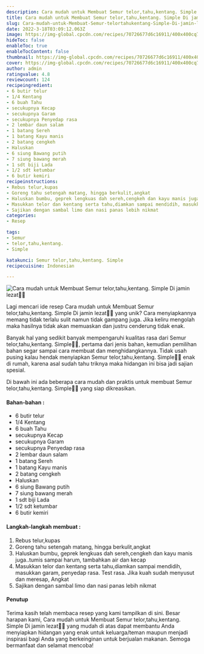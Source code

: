 ```yaml
---
description: Cara mudah untuk Membuat Semur telor,tahu,kentang. Simple Di jamin lezat"
title: Cara mudah untuk Membuat Semur telor,tahu,kentang. Simple Di jamin lezat
slug: Cara-mudah-untuk-Membuat-Semur-telortahukentang-Simple-Di-jamin-lezat
date: 2022-3-18T03:09:12.063Z
image: https://img-global.cpcdn.com/recipes/70726677d6c16911/400x400cq70/photo.jpg
hideToc: false
enableToc: true
enableTocContent: false
thumbnail: https://img-global.cpcdn.com/recipes/70726677d6c16911/400x400cq70/photo.jpg
cover: https://img-global.cpcdn.com/recipes/70726677d6c16911/400x400cq70/photo.jpg
author: admin
ratingvalue: 4.8
reviewcount: 124
recipeingredient:
- 6 butir telur
- 1/4 Kentang
- 6 buah Tahu
- secukupnya Kecap
- secukupnya Garam
- secukupnya Penyedap rasa
- 2 lembar daun salam
- 1 batang Sereh
- 1 batang Kayu manis
- 2 batang cengkeh
- Haluskan
- 6 siung Bawang putih
- 7 siung bawang merah
- 1 sdt biji Lada
- 1/2 sdt ketumbar
- 6 butir kemiri
recipeinstructions:
- Rebus telur,kupas
- Goreng tahu setengah matang, hingga berkulit,angkat
- Haluskan bumbu, geprek lengkuas dah sereh,cengkeh dan kayu manis juga..tumis sampai harum, tambahkan air dan kecap
- Masukkan telor dan kentang serta tahu,diamkan sampai mendidih, masukkan garam, penyedap rasa. Test rasa. Jika kuah sudah menyusut dan meresap, Angkat
- Sajikan dengan sambal limo dan nasi panas lebih nikmat
categories:
- Resep

tags:
- Semur
- telor,tahu,kentang.
- Simple

katakunci: Semur telor,tahu,kentang. Simple
recipecuisine: Indonesian

---
```


![Cara mudah untuk Membuat Semur telor,tahu,kentang. Simple Di jamin lezat👩‍🍳](https://img-global.cpcdn.com/recipes/70726677d6c16911/400x400cq70/photo.jpg)

Lagi mencari ide resep Cara mudah untuk Membuat Semur telor,tahu,kentang. Simple Di jamin lezat👩‍🍳 yang unik? Cara menyiapkannya memang tidak terlalu sulit namun tidak gampang juga. Jika keliru mengolah maka hasilnya tidak akan memuaskan dan justru cenderung tidak enak.

Banyak hal yang sedikit banyak mempengaruhi kualitas rasa dari Semur telor,tahu,kentang. Simple👩‍🍳, pertama dari jenis bahan, kemudian pemilihan bahan segar sampai cara membuat dan menghidangkannya. Tidak usah pusing kalau hendak menyiapkan Semur telor,tahu,kentang. Simple👩‍🍳 enak di rumah, karena asal sudah tahu triknya maka hidangan ini bisa jadi sajian spesial.

Di bawah ini ada beberapa cara mudah dan praktis untuk membuat Semur telor,tahu,kentang. Simple👩‍🍳 yang siap dikreasikan.

<!--inarticleads1-->

#### Bahan-bahan :

- 6 butir telur
- 1/4 Kentang
- 6 buah Tahu
- secukupnya Kecap
- secukupnya Garam
- secukupnya Penyedap rasa
- 2 lembar daun salam
- 1 batang Sereh
- 1 batang Kayu manis
- 2 batang cengkeh
- Haluskan
- 6 siung Bawang putih
- 7 siung bawang merah
- 1 sdt biji Lada
- 1/2 sdt ketumbar
- 6 butir kemiri

<!--inarticleads2-->

#### Langkah-langkah membuat :

1. Rebus telur,kupas
1. Goreng tahu setengah matang, hingga berkulit,angkat
1. Haluskan bumbu, geprek lengkuas dah sereh,cengkeh dan kayu manis juga..tumis sampai harum, tambahkan air dan kecap
1. Masukkan telor dan kentang serta tahu,diamkan sampai mendidih, masukkan garam, penyedap rasa. Test rasa. Jika kuah sudah menyusut dan meresap, Angkat
1. Sajikan dengan sambal limo dan nasi panas lebih nikmat

#### Penutup

Terima kasih telah membaca resep yang kami tampilkan di sini. Besar harapan kami, Cara mudah untuk Membuat Semur telor,tahu,kentang. Simple Di jamin lezat👩‍🍳 yang mudah di atas dapat membantu Anda menyiapkan hidangan yang enak untuk keluarga/teman maupun menjadi inspirasi bagi Anda yang berkeinginan untuk berjualan makanan. Semoga bermanfaat dan selamat mencoba!